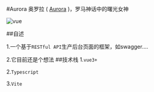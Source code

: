 #Aurora
奥罗拉 ( [Aurora](https://zh.wikipedia.org/wiki/%E5%A5%A5%E7%BD%97%E6%8B%89) )，罗马神话中的曙光女神
<p align="left">
<a href="https://github.com/vuejs/vue-next"></a>
<img src="https://img.shields.io/badge/vue-3.0.+-brightgreen.svg" alt="vue">
</p>
##自述

1.一个基于`RESTful API`生产后台页面的框架，如swagger....

2.它目前还是个想法
##技术栈
1.`vue3+`

2.`Typescript`

3.`Vite`
